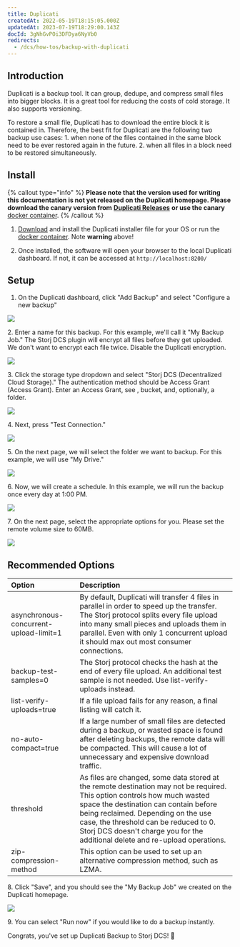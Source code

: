```yaml
---
title: Duplicati
createdAt: 2022-05-19T18:15:05.000Z
updatedAt: 2023-07-19T18:29:00.143Z
docId: 3gNhGvPOi3DFDya6NyVb0
redirects:
  - /dcs/how-tos/backup-with-duplicati
---
```


## Introduction

Duplicati is a backup tool. It can group, dedupe, and compress small files into bigger blocks. It is a great tool for reducing the costs of cold storage. It also supports versioning.

To restore a small file, Duplicati has to download the entire block it is contained in. Therefore, the best fit for Duplicati are the following two backup use cases: 1. when none of the files contained in the same block need to be ever restored again in the future. 2. when all files in a block need to be restored simultaneously.

## Install

{% callout type="info"  %} 
**Please note that the version used for writing this documentation is not yet released on the Duplicati homepage. Please download the canary version from**  [**Duplicati Releases**](https://github.com/duplicati/duplicati/releases) **or use the canary** [docker container](https://hub.docker.com/r/duplicati/duplicati).
{% /callout %}

1.  [Download](https://github.com/duplicati/duplicati/releases) and install the Duplicati installer file for your OS or run the [docker container](https://hub.docker.com/r/duplicati/duplicati). Note **warning** above!

2.  Once installed, the software will open your browser to the local Duplicati dashboard. If not, it can be accessed at `http://localhost:8200/`

## Setup

1.  On the Duplicati dashboard, click "Add Backup" and select "Configure a new backup"

![](https://archbee-image-uploads.s3.amazonaws.com/kv3plx2xmXcUGcVl4Lttj/g6qLQzAnaSz4TJGLQXpGg_duplicati.png)

2\. Enter a name for this backup. For this example, we'll call it "My Backup Job." The Storj DCS plugin will encrypt all files before they get uploaded. We don't want to encrypt each file twice. Disable the Duplicati encryption.

![](https://archbee-image-uploads.s3.amazonaws.com/kv3plx2xmXcUGcVl4Lttj/ferela1Npve8771EbpzNc_duplicatinoencryption-1.png)

3\. Click the storage type dropdown and select "Storj DCS (Decentralized Cloud Storage)." The authentication method should be Access Grant (Access Grant). Enter an Access Grant, see [](docId\:OXSINcFRuVMBacPvswwNU), bucket, and, optionally, a folder.&#x20;

![](https://archbee-image-uploads.s3.amazonaws.com/kv3plx2xmXcUGcVl4Lttj/iya_7I3bOi2_y092qX4oy_screenshot-2023-07-17-at-74955-am.png)

4\. Next, press "Test Connection."

![](https://archbee-image-uploads.s3.amazonaws.com/kv3plx2xmXcUGcVl4Lttj/4i_ebldc7aonFmT4UCaew_duplicaticonnectiontest-1.png)

5\. On the next page, we will select the folder we want to backup. For this example, we will use "My Drive."

![](https://archbee-image-uploads.s3.amazonaws.com/kv3plx2xmXcUGcVl4Lttj/yv6TEEqQIBleZJcpDXlq-_duplicatisourcedata.png)

6\. Now, we will create a schedule. In this example, we will run the backup once every day at 1:00 PM.

![](https://archbee-image-uploads.s3.amazonaws.com/kv3plx2xmXcUGcVl4Lttj/vT1FdQHEBkdjUdIF8FFqn_duplicatischedule.png)

7\. On the next page, select the appropriate options for you. Please set the remote volume size to 60MB.

![](https://archbee-image-uploads.s3.amazonaws.com/kv3plx2xmXcUGcVl4Lttj/h4dydfhaEFCzRA-0_OKPU_image.png)

## Recommended Options

| Option                                 | Description                                                                                                                                                                                                                                                                                                                         |
| :------------------------------------- | :---------------------------------------------------------------------------------------------------------------------------------------------------------------------------------------------------------------------------------------------------------------------------------------------------------------------------------- |
| asynchronous-concurrent-upload-limit=1 | By default, Duplicati will transfer 4 files in parallel in order to speed up the transfer. The Storj protocol splits every file upload into many small pieces and uploads them in parallel. Even with only 1 concurrent upload it should max out most consumer connections.                                                         |
| backup-test-samples=0                  | The Storj protocol checks the hash at the end of every file upload. An additional test sample is not needed. Use list-verify-uploads instead.                                                                                                                                                                                       |
| list-verify-uploads=true               | If a file upload fails for any reason, a final listing will catch it.                                                                                                                                                                                                                                                               |
| no-auto-compact=true                   | If a large number of small files are detected during a backup, or wasted space is found after deleting backups, the remote data will be compacted. This will cause a lot of unnecessary and expensive download traffic.                                                                                                             |
| threshold                              | As files are changed, some data stored at the remote destination may not be required. This option controls how much wasted space the destination can contain before being reclaimed. Depending on the use case, the threshold can be reduced to 0. Storj DCS doesn't charge you for the additional delete and re-upload operations. |
| zip-compression-method                 | This option can be used to set up an alternative compression method, such as LZMA.                                                                                                                                                                                                                                                  |

8\. Click "Save", and you should see the "My Backup Job" we created on the Duplicati homepage.

![](https://archbee-image-uploads.s3.amazonaws.com/kv3plx2xmXcUGcVl4Lttj/ZICEKLKUFj-c9tH_lK8tW_duplicatibackupjob.png)

9\. You can select "Run now" if you would like to do a backup instantly.

Congrats, you've set up Duplicati Backup to Storj DCS! 🎉
